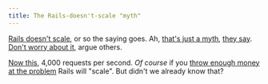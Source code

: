 ```yaml
---
title: The Rails-doesn't-scale "myth"
---
```


[Rails doesn't scale](http://www.google.com/search?q=rails+doesn't+scale), or so the saying goes. Ah, [that's just a myth](http://www.google.com/search?q=rails+doesn't+scale+myth), [they say](http://www.loudthinking.com/arc/000596.html). [Don't worry about it](http://www.37signals.com/svn/archives2/fear_shark_attacks_and_will_it_scale.php), argue others.

[Now this](http://weblog.rubyonrails.org/2007/2/4/joyent-makes-rails-app-go-to-4-000-req-sec), 4,000 requests per second. *Of course* if you [throw enough money at the problem](http://joyeur.com/2007/02/04/a-brief-update-with-some-numbers-for-hardware-load-balanced-mongrels) Rails will "scale". But didn't we already know that?
